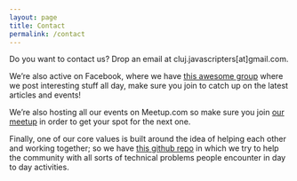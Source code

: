 ```yaml
---
layout: page
title: Contact
permalink: /contact
---
```


Do you want to contact us? Drop an email at <span class="highlight">cluj.javascripters[at]gmail.com</span>.

We’re also active on Facebook, where we have [this awesome group](https://www.facebook.com/groups/412304825640095/) 
where we post interesting stuff all day, make sure you join to catch up on
the latest articles and events! 

We’re also hosting all our events on Meetup.com so make sure you join [our meetup](https://www.meetup.com/Cluj-Javascripters/)
in order to get your spot for the next one. 

Finally, one of our core values is built around the idea of helping each other and
working together; so we have [this github repo](https://github.com/cluj-javascripters/community-help) in which we try to help the community
with all sorts of technical problems people encounter in day to day activities.

